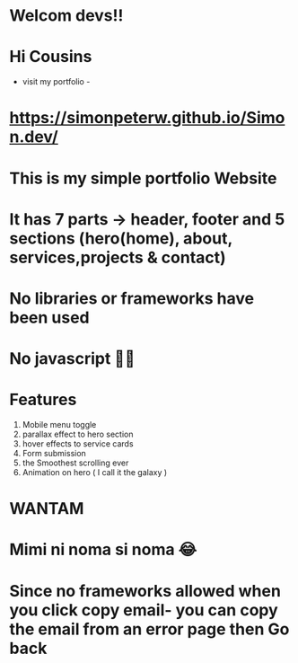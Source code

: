 # Welcom devs!!
# Hi Cousins

* visit my portfolio - 
# https://simonpeterw.github.io/Simon.dev/

# This is my simple portfolio Website 
# It has 7 parts -> header, footer and 5 sections (hero(home), about, services,projects & contact)
# No libraries or frameworks have been used 
# No javascript 🥲😭


#  Features 
1. Mobile menu toggle
3. parallax effect to hero section
4. hover effects to service cards
5. Form submission 
6. the Smoothest scrolling ever
7. Animation on hero ( I call it the galaxy )




# WANTAM
# Mimi ni noma si noma 😂

# Since no frameworks allowed when you click copy email- you can copy the email from an error page then Go back 
